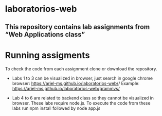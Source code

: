 # laboratorios-web
This repository contains lab assignments from “Web Applications class”
---
# Running assigments
To check the code from each assignment clone or download the repository.

- Labs 1 to 3 can be visualized in browser, just search in google chrome browser:
https://ariel-ms.github.io/laboratorios-web/<repo-name>/
Example: https://ariel-ms.github.io/laboratorios-web/grammys/

- Lab 4 to 6 are related to backend class so they cannot be visualized in browser. 
These labs require node.js. To execute the code from these labs run npm install followed by node app.js
